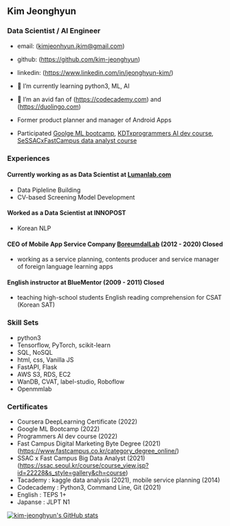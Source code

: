 ## Kim Jeonghyun
### Data Scientist / AI Engineer

- email: (kimjeonhyun.jkim@gmail.com)
- github: (https://github.com/kim-jeonghyun)
- linkedin: (https://www.linkedin.com/in/jeonghyun-kim/)


- 🌱 I’m currently learning python3, ML, AI
- 👯 I’m an avid fan of (https://codecademy.com) and (https://duolingo.com)
- Former product planner and manager of Android Apps 
- Participated [Goolge ML bootcamp](https://rsvp.withgoogle.com/events/google-machine-learning-bootcamp_84589b), [KDTxprogrammers AI dev course](https://school.programmers.co.kr/learn/courses/14620), [SeSSACxFastCampus data analyst course](https://sesac.seoul.kr/course/active/detail.do?courseActiveSeq=1454&srchCategoryTypeCd=&courseMasterSeq=257&currentMenuId=900002001)

### Experiences

#### Currently working as as Data Scientist at [Lumanlab.com](https://www.lumanlab.com/)
- Data Pipleline Building
- CV-based Screening Model Development

#### Worked as a Data Scientist at INNOPOST

- Korean NLP

#### CEO of Mobile App Service Company [BoreumdalLab](https://play.google.com/store/apps/dev?id=4668137433251011654) (2012 - 2020) Closed

- working as a service planning, contents producer and service manager of foreign language learning apps

#### English instructor at BlueMentor (2009 - 2011) Closed

- teaching high-school students English reading comprehension for CSAT (Korean SAT)

### Skill Sets
- python3
- Tensorflow, PyTorch, scikit-learn
- SQL, NoSQL
- html, css, Vanilla JS
- FastAPI, Flask
- AWS S3, RDS, EC2
- WanDB, CVAT, label-studio, Roboflow
- Openmmlab

### Certificates
- Coursera DeepLearning Certificate (2022)
- Google ML Bootcamp (2022)
- Programmers AI dev course (2022)
- Fast Campus Digital Marketing Byte Degree (2021) (https://www.fastcampus.co.kr/category_degree_online/)
- SSAC x Fast Campus Big Data Analyst (2021) (https://ssac.seoul.kr/course/course_view.jsp?id=22228&s_style=gallery&ch=course)
- Tacademy : kaggle data analysis (2021), mobile service planning (2014)
- Codecademy : Python3, Command Line, Git (2021)
- English : TEPS 1+ 
- Japanse : JLPT N1 

[![kim-jeonghyun's GitHub stats](https://github-readme-stats.vercel.app/api?username=kim-jeonghyun&count_private=true)](https://github.com/anuraghazra/github-readme-stats)
